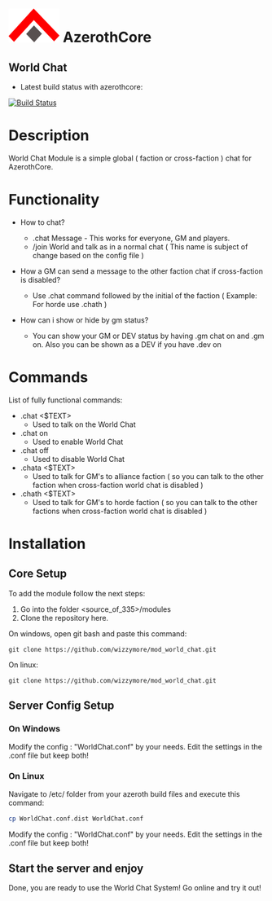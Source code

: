 # ![logo](https://raw.githubusercontent.com/azerothcore/azerothcore.github.io/master/images/logo-github.png) AzerothCore

## World Chat

- Latest build status with azerothcore:

[![Build Status](https://github.com/azerothcore/mod-world-chat/workflows/core-build/badge.svg?branch=master&event=push)](https://github.com/azerothcore/mod-world-chat)

# Description
World Chat Module is a simple global ( faction or cross-faction ) chat for AzerothCore.

# Functionality
* How to chat?
    - .chat Message - This works for everyone, GM and players.
    - /join World and talk as in a normal chat ( This name is subject of change based on the config file )

* How a GM can send a message to the other faction chat if cross-faction is disabled?
    - Use .chat command followed by the initial of the faction ( Example: For horde use .chath <Message> )
    
* How can i show or hide by gm status?
    - You can show your GM or DEV status by having .gm chat on and .gm on. Also you can be shown as a DEV if you have .dev on

# Commands

List of fully functional commands:

* .chat <$TEXT>
  - Used to talk on the World Chat
* .chat on
  - Used to enable World Chat
* .chat off
  - Used to disable World Chat
* .chata <$TEXT>
  - Used to talk for GM's to alliance faction ( so you can talk to the other faction when cross-faction world chat is disabled )
* .chath <$TEXT>
  - Used to talk for GM's to horde faction ( so you can talk to the other factions when cross-faction world chat is disabled )
  
# Installation

## Core Setup

To add the module follow the next steps:

1. Go into the folder <source_of_335>/modules
2. Clone the repository here.

On windows, open git bash and paste this command:

```
git clone https://github.com/wizzymore/mod_world_chat.git
```

On linux:

```
git clone https://github.com/wizzymore/mod_world_chat.git
```

## Server Config Setup

### On Windows

Modify the config : "WorldChat.conf" by your needs.
Edit the settings in the .conf file but keep both!

### On Linux

Navigate to /etc/ folder from your azeroth build files and execute this command:

```bash
cp WorldChat.conf.dist WorldChat.conf
```

Modify the config : "WorldChat.conf" by your needs.
Edit the settings in the .conf file but keep both!

## Start the server and enjoy

Done, you are ready to use the World Chat System! Go online and try it out!
